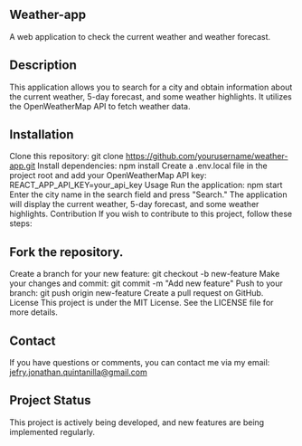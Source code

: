 ## Weather-app
A web application to check the current weather and weather forecast.

 ## Description
This application allows you to search for a city and obtain information about the current weather, 5-day forecast, and some weather highlights. It utilizes the OpenWeatherMap API to fetch weather data.

 ## Installation
Clone this repository: git clone https://github.com/yourusername/weather-app.git
Install dependencies: npm install
Create a .env.local file in the project root and add your OpenWeatherMap API key: REACT_APP_API_KEY=your_api_key
Usage
Run the application: npm start
Enter the city name in the search field and press "Search."
The application will display the current weather, 5-day forecast, and some weather highlights.
Contribution
If you wish to contribute to this project, follow these steps:

 ## Fork the repository.
Create a branch for your new feature: git checkout -b new-feature
Make your changes and commit: git commit -m "Add new feature"
Push to your branch: git push origin new-feature
Create a pull request on GitHub.
License
This project is under the MIT License. See the LICENSE file for more details.

 ## Contact
If you have questions or comments, you can contact me via my email: jefry.jonathan.quintanilla@gmail.com

 ## Project Status
This project is actively being developed, and new features are being implemented regularly.
